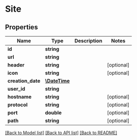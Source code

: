 # Site

## Properties
Name | Type | Description | Notes
------------ | ------------- | ------------- | -------------
**id** | **string** |  | 
**url** | **string** |  | 
**header** | **string** |  | [optional] 
**icon** | **string** |  | [optional] 
**creation_date** | [**\DateTime**](\DateTime.md) |  | 
**user_id** | **string** |  | 
**hostname** | **string** |  | [optional] 
**protocol** | **string** |  | [optional] 
**port** | **double** |  | [optional] 
**path** | **string** |  | [optional] 

[[Back to Model list]](../README.md#documentation-for-models) [[Back to API list]](../README.md#documentation-for-api-endpoints) [[Back to README]](../README.md)


